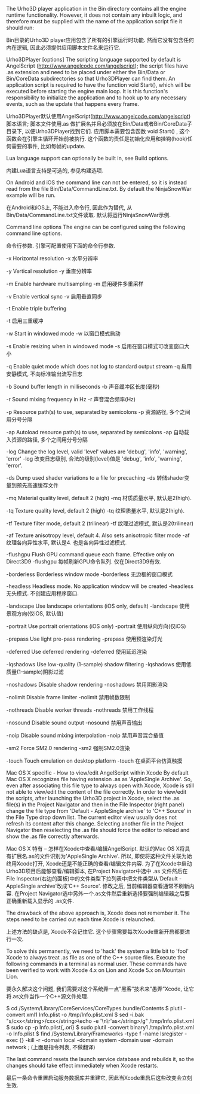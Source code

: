 The Urho3D player application in the Bin directory contains all the engine runtime functionality. However, it does not contain any inbuilt logic, and therefore must be supplied with the name of the application script file it should run:

Bin目录的Urho3D player应用包含了所有的引擎运行时功能. 然而它没有包含任何内在逻辑, 因此必须提供应用脚本文件名来运行它.


Urho3DPlayer [options] The scripting language supported by default is AngelScript (http://www.angelcode.com/angelscript); the script files have .as extension and need to be placed under either the Bin/Data or Bin/CoreData subdirectories so that Urho3DPlayer can find them. An application script is required to have the function void Start(), which will be executed before starting the engine main loop. It is this function's responsibility to initialize the application and to hook up to any necessary events, such as the update that happens every frame.

Urho3DPlayer默认使用AngelScript(http://www.angelcode.com/angelscript) 脚本语言;  脚本文件使用.as 做扩展名并且必须放在Bin/Data或者Bin/CoreData子目录下, 以便Urho3DPlayer找到它们. 应用脚本需要包含函数 void Start() , 这个函数会在引擎主循环开始前被执行. 这个函数的责任是初始化应用和挂钩(hook)任何需要的事件, 比如每帧的update.


Lua language support can optionally be built in, see Build options.

内建Lua语言支持是可选的, 参见构建选项.


On Android and iOS the command line can not be entered, so it is instead read from the file Bin/Data/CommandLine.txt. By default the NinjaSnowWar example will be run.

在Android和iOS上, 不能进入命令行, 因此作为替代, 从Bin/Data/CommandLine.txt文件读取. 默认将运行NinjaSnowWar示例.


Command line options The engine can be configured using the following command line options.

命令行参数. 引擎可配置使用下面的命令行参数.


-x Horizontal resolution
-x 水平分辨率

-y Vertical resolution
-y 垂直分辨率

-m Enable hardware multisampling
-m 启用硬件多重采样

-v Enable vertical sync
-v 启用垂直同步

-t Enable triple buffering 

-t 启用三重缓冲

-w Start in windowed mode 
-w 以窗口模式启动

-s Enable resizing when in windowed mode 
-s 启用在窗口模式可改变窗口大小

-q Enable quiet mode which does not log to standard output stream 
-q 启用安静模式, 不向标准输出流写日志

-b Sound buffer length in milliseconds 
-b 声音缓冲区长度(毫秒)

-r Sound mixing frequency in Hz 
-r 声音混合频率(Hz)

-p Resource path(s) to use, separated by semicolons 
-p 资源路径, 多个之间用分号分隔

-ap Autoload resource path(s) to use, separated by semicolons 
-ap 自动载入资源的路径, 多个之间用分号分隔

-log Change the log level, valid 'level' values are 'debug', 'info', 'warning', 'error' 
-log 改变日志级别, 合法的级别(level)值是 'debug', 'info', 'warning', 'error'.

-ds Dump used shader variations to a file for precaching 
-ds 转储shader变量到预先高速缓存文件

-mq Material quality level, default 2 (high) 
-mq 材质质量水平, 默认是2(high).

-tq Texture quality level, default 2 (high) 
-tq 纹理质量水平, 默认是2(high).

-tf Texture filter mode, default 2 (trilinear) 
-tf 纹理过滤模式, 默认是2(trilinear)

-af Texture anisotropy level, default 4. Also sets anisotropic filter mode 
-af 纹理各向异性水平, 默认是4. 也是各向异性过滤模式.

-flushgpu Flush GPU command queue each frame. Effective only on Direct3D9 
-flushgpu 每帧刷新GPU命令队列. 仅在Direct3D9有效.

-borderless Borderless window mode 
-borderless 无边框的窗口模式

-headless Headless mode. No application window will be created 
-headless 无头模式. 不创建应用程序窗口.

-landscape Use landscape orientations (iOS only, default) 
-landscape 使用景观方向(仅iOS, 默认值)

-portrait Use portrait orientations (iOS only) 
-portrait 使用纵向方向(仅iOS)

-prepass Use light pre-pass rendering 
-prepass 使用预渲染灯光


-deferred Use deferred rendering 
-deferred 使用延迟渲染
 

-lqshadows Use low-quality (1-sample) shadow filtering 
-lqshadows 使用低质量(1-sample)阴影过滤

-noshadows Disable shadow rendering 
-noshadows 禁用阴影渲染

-nolimit Disable frame limiter 
-nolimit 禁用帧数限制

-nothreads Disable worker threads 
-nothreads 禁用工作线程

-nosound Disable sound output 
-nosound 禁用声音输出

-noip Disable sound mixing interpolation 
-noip 禁用声音混合插值

-sm2 Force SM2.0 rendering 
-sm2 强制SM2.0渲染

-touch Touch emulation on desktop platform 
-touch 在桌面平台仿真触摸


Mac OS X specific - How to view/edit AngelScript within Xcode By default Mac OS X recognizes file having extension .as as 'AppleSingle Archive'. So, even after associating this file type to always open with Xcode, Xcode is still not able to view/edit the content of the file correctly. In order to view/edit the scripts, after launching the Urho3D project in Xcode, select the .as file(s) in the Project Navigator and then in the File Inspector (right panel) change the file type from 'Default - AppleSingle archive' to 'C++ Source' in the File Type drop down list. The current editor view usually does not refresh its content after this change. Selecting another file in the Project Navigator then reselecting the .as file should force the editor to reload and show the .as file correctly afterwards.

Mac OS X 特有 – 怎样在Xcode中查看/编辑AngelScript. 默认的Mac OS X将具有扩展名.as的文件识别为'AppleSingle Archive'. 所以, 即使将这种文件关联为始终用Xcode打开, Xcode还是不能正确的查看/编辑文件内容. 为了在Xcode中启动 Urho3D项目后能够查看/编辑脚本, 在Project Navigator中选中 .as 文件然后在File Inspector(右边的面板)中的文件类型下拉列表中把文件类型从'Default - AppleSingle archive'改成'C++ Source'. 修改之后, 当前编辑器查看通常不刷新内容. 在Project Navigator选中另外一个.as文件然后重新选择要强制编辑器之后要正确重新载入显示的 .as文件. 


The drawback of the above approach is, Xcode does not remember it. The steps need to be carried out each time Xcode is relaunched.

上述方法的缺点是, Xcode不会记住它.  这个步骤需要每次Xcode重新开启都要进行一次.


To solve this permanently, we need to 'hack' the system a little bit to 'fool' Xcode to always treat .as file as one of the C++ source files. Execute the following commands in a terminal as normal user. These commands have been verified to work with Xcode 4.x on Lion and Xcode 5.x on Mountain Lion.

要永久解决这个问题, 我们需要对这个系统弄一点”黑客”技术来”愚弄”Xcode,  让它将.as文件当作一个C++源文件处理.


$ cd /System/Library/CoreServices/CoreTypes.bundle/Contents 
$ plutil -convert xml1 Info.plist -o /tmp/Info.plist.xml 
$ sed -i.bak "s/cxx<\/string>/cxx<\/string>\echo -e '\n\r'as<\/string>/g" /tmp/Info.plist.xml 
$ sudo cp -p Info.plist{,.ori} 
$ sudo plutil -convert binary1 /tmp/Info.plist.xml -o Info.plist 
$ find /System/Library/Frameworks -type f -name lsregister -exec {} -kill -r -domain local -domain system -domain user -domain network \; 
(上面是指令列表, 不做翻译)

The last command resets the launch service database and rebuilds it, so the changes should take effect immediately when Xcode restarts.

最后一条命令重置启动服务数据库并重建它, 因此当Xcode重启后这些改变会立刻生效.



